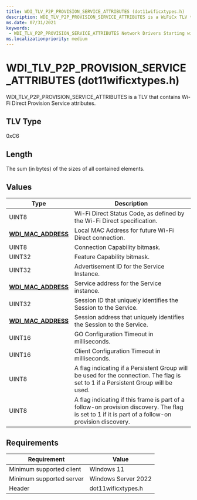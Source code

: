 ```yaml
---
title: WDI_TLV_P2P_PROVISION_SERVICE_ATTRIBUTES (dot11wificxtypes.h)
description: WDI_TLV_P2P_PROVISION_SERVICE_ATTRIBUTES is a WiFiCx TLV that contains Wi-Fi Direct Provision Service attributes.
ms.date: 07/31/2021
keywords:
 - WDI_TLV_P2P_PROVISION_SERVICE_ATTRIBUTES Network Drivers Starting with Windows Vista
ms.localizationpriority: medium
---
```


# WDI\_TLV\_P2P\_PROVISION\_SERVICE\_ATTRIBUTES (dot11wificxtypes.h)


WDI\_TLV\_P2P\_PROVISION\_SERVICE\_ATTRIBUTES is a TLV that contains Wi-Fi Direct Provision Service attributes.

## TLV Type


0xC6

## Length


The sum (in bytes) of the sizes of all contained elements.

## Values


| Type                                              | Description                                                                                                                                        |
|---------------------------------------------------|----------------------------------------------------------------------------------------------------------------------------------------------------|
| UINT8                                             | Wi-Fi Direct Status Code, as defined by the Wi-Fi Direct specification.                                                                            |
| [**WDI\_MAC\_ADDRESS**](/windows-hardware/drivers/ddi/dot11wificxintf/ns-dot11wificxintf-wdi_mac_address) | Local MAC Address for future Wi-Fi Direct connection.                                                                                              |
| UINT8                                             | Connection Capability bitmask.                                                                                                                     |
| UINT32                                            | Feature Capability bitmask.                                                                                                                        |
| UINT32                                            | Advertisement ID for the Service Instance.                                                                                                         |
| [**WDI\_MAC\_ADDRESS**](/windows-hardware/drivers/ddi/dot11wificxintf/ns-dot11wificxintf-wdi_mac_address) | Service address for the Service instance.                                                                                                          |
| UINT32                                            | Session ID that uniquely identifies the Session to the Service.                                                                                    |
| [**WDI\_MAC\_ADDRESS**](/windows-hardware/drivers/ddi/dot11wificxintf/ns-dot11wificxintf-wdi_mac_address) | Session address that uniquely identifies the Session to the Service.                                                                               |
| UINT16                                            | GO Configuration Timeout in milliseconds.                                                                                                          |
| UINT16                                            | Client Configuration Timeout in milliseconds.                                                                                                      |
| UINT8                                             | A flag indicating if a Persistent Group will be used for the connection. The flag is set to 1 if a Persistent Group will be used.                  |
| UINT8                                             | A flag indicating if this frame is part of a follow-on provision discovery. The flag is set to 1 if it is part of a follow-on provision discovery. |

 

## Requirements

|Requirement|Value|
|--- |--- |
|Minimum supported client|Windows 11|
|Minimum supported server|Windows Server 2022|
|Header|dot11wificxtypes.h|

 

